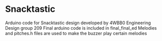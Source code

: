 # Snacktastic
Arduino code for Snacktastic design developed by 4WBB0 Engineering Design group 209
Final arduino code is included in final_final_ed
Melodies and pitches.h files are used to make the buzzer play certain melodies
